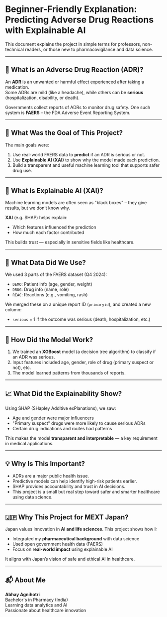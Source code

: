 
# Beginner-Friendly Explanation: Predicting Adverse Drug Reactions with Explainable AI

This document explains the project in simple terms for professors, non-technical readers, or those new to pharmacovigilance and data science.

---

## 🤔 What is an Adverse Drug Reaction (ADR)?

An **ADR** is an unwanted or harmful effect experienced after taking a medication.  
Some ADRs are mild (like a headache), while others can be **serious** (hospitalization, disability, or death).

Governments collect reports of ADRs to monitor drug safety. One such system is **FAERS** – the FDA Adverse Event Reporting System.

---

## 🎯 What Was the Goal of This Project?

The main goals were:

1. Use real-world FAERS data to **predict** if an ADR is serious or not.
2. Use **Explainable AI (XAI)** to show why the model made each prediction.
3. Build a transparent and useful machine learning tool that supports safer drug use.

---

## 🔬 What is Explainable AI (XAI)?

Machine learning models are often seen as "black boxes" – they give results, but we don’t know why.

**XAI** (e.g. SHAP) helps explain:
- Which features influenced the prediction
- How much each factor contributed

This builds trust — especially in sensitive fields like healthcare.

---

## 🧪 What Data Did We Use?

We used 3 parts of the FAERS dataset (Q4 2024):
- `DEMO`: Patient info (age, gender, weight)
- `DRUG`: Drug info (name, role)
- `REAC`: Reactions (e.g., vomiting, rash)

We merged these on a unique report ID (`primaryid`), and created a new column:
- `serious` = 1 if the outcome was serious (death, hospitalization, etc.)

---

## 🧠 How Did the Model Work?

1. We trained an **XGBoost** model (a decision tree algorithm) to classify if an ADR was serious.
2. Input features included age, gender, role of drug (primary suspect or not), etc.
3. The model learned patterns from thousands of reports.

---

## 📈 What Did the Explainability Show?

Using SHAP (SHapley Additive exPlanations), we saw:
- Age and gender were major influencers
- "Primary suspect" drugs were more likely to cause serious ADRs
- Certain drug indications and routes had patterns

This makes the model **transparent and interpretable** — a key requirement in medical applications.

---

## 💡 Why Is This Important?

- ADRs are a major public health issue.
- Predictive models can help identify high-risk patients earlier.
- SHAP provides accountability and trust in AI decisions.
- This project is a small but real step toward safer and smarter healthcare using data science.

---

## 🇯🇵 Why This Project for MEXT Japan?

Japan values innovation in **AI and life sciences**. This project shows how I:
- Integrated my **pharmaceutical background** with data science
- Used open government health data (FAERS)
- Focus on **real-world impact** using explainable AI

It aligns with Japan’s vision of safe and ethical AI in healthcare.

---

## 📬 About Me

**Abhay Agnihotri**  
Bachelor's in Pharmacy (India)  
Learning data analytics and AI  
Passionate about healthcare innovation

